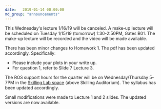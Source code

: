 ```yaml
---
date:   2019-01-14 00:00:00
md_group: "announcements"
---
```

This Wednesday's lecture 1/16/19 will be canceled. A make-up lecture will be scheduled on Tuesday 1/15/19 (tomorrow) 1:30-2:50PM, Gates B01. The make-up lecture will be recorded and the video will be made available. 

There has been minor changes to Homework 1. The pdf has been updated accordingly. Specifically:
- Please include your plots in your write up.
- For question 1, refer to Slide 7 Lecture 3.

 
The ROS support hours for the quarter will be on Wednesday/Thursday 5-7PM in the <a href=" https://campus-map.stanford.edu/?id=04-550&lat=37.42713104&lng=-122.17284632&zoom=17&srch=skilling%20buildling">Skilling Lab space</a> (above Skilling Auditorium). The syllabus has been updated accordingly.

Small modifications were made to Lecture 1 and 2 slides. The updated versions are now available.



